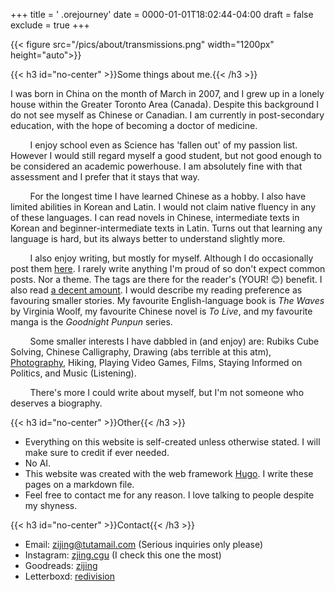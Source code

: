 +++
title = ' .orejourney'
date = 0000-01-01T18:02:44-04:00
draft = false
exclude = true
+++

{{< figure src="/pics/about/transmissions.png" width="1200px" height="auto">}}


{{< h3 id="no-center" >}}Some things about me.{{< /h3 >}}


I was born in China on the month of March in 2007, and I grew up in a lonely house within the Greater Toronto Area (Canada). Despite this background I do not see myself as Chinese or Canadian. I am currently in post-secondary education, with the hope of becoming a doctor of medicine. 

&nbsp; &nbsp; &nbsp; &nbsp; I enjoy school even as Science has 'fallen out' of my passion list. However I would still regard myself a good student, but not good enough to be considered an academic powerhouse. I am absolutely fine with that assessment and I prefer that it stays that way.

&nbsp; &nbsp; &nbsp; &nbsp; For the longest time I have learned Chinese as a hobby. I also have limited abilities in Korean and Latin. I would not claim native fluency in any of these languages. I can read novels in Chinese, intermediate texts in Korean and beginner-intermediate texts in Latin. Turns out that learning any language is hard, but its always better to understand slightly more.

&nbsp; &nbsp; &nbsp; &nbsp; I also enjoy writing, but mostly for myself. Although I do occasionally post them [here](/journal). I rarely write anything I'm proud of so don't expect common posts. Nor a theme. The tags are there for the reader's (YOUR! 😊) benefit. I also read [a decent amount](/books). I would describe my reading preference as favouring smaller stories. My favourite English-language book is *The Waves* by Virginia Woolf, my favourite Chinese novel is *To Live*, and my favourite manga is the *Goodnight Punpun* series.

&nbsp; &nbsp; &nbsp; &nbsp; Some smaller interests I have dabbled in (and enjoy) are: Rubiks Cube Solving, Chinese Calligraphy, Drawing (abs terrible at this atm), [Photography](/mine), Hiking, Playing Video Games, Films, Staying Informed on Politics, and Music (Listening).

&nbsp; &nbsp; &nbsp; &nbsp; There's more I could write about myself, but I'm not someone who deserves a biography.

{{< h3 id="no-center" >}}Other{{< /h3 >}}

- Everything on this website is self-created unless otherwise stated. I will make sure to credit if ever needed.
- No AI.
- This website was created with the web framework [Hugo](https://gohugo.io/). I write these pages on a markdown file.
- Feel free to contact me for any reason. I love talking to people despite my shyness.


{{< h3 id="no-center" >}}Contact{{< /h3 >}}

- Email: zijing@tutamail.com (Serious inquiries only please)
- Instagram: [zjing.cgu](https://www.instagram.com/zijing.cgu/) (I check this one the most)
- Goodreads: [zijing](https://www.goodreads.com/user/show/171137026-zijing)
- Letterboxd: [redivision](https://letterboxd.com/redivision/)


